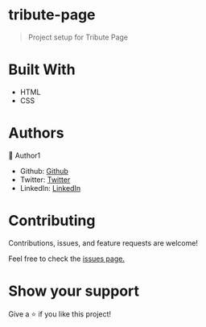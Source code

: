 # tribute-page

> Project setup for Tribute Page

# Built With
- HTML
- CSS

# Authors

:bust_in_silhouette: Author1

- Github: [Github](https://github.com/olawale-o)
- Twitter: [Twitter](https://twitter.com/ibreaktherules)
- LinkedIn: [LinkedIn](https://www.linkedin.com/in/olawale-omoogun-330a051b1/)

# Contributing
Contributions, issues, and feature requests are welcome!

Feel free to check the [issues page.](https://github.com/olawale-o/Hello-world/issues)

# Show your support
Give a :star: if you like this project!